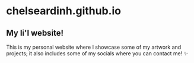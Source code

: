 # chelseardinh.github.io

## My li'l website!

This is my personal website where I showcase some of my artwork and projects; it also includes some of my socials where you can contact me! :sparkles:

